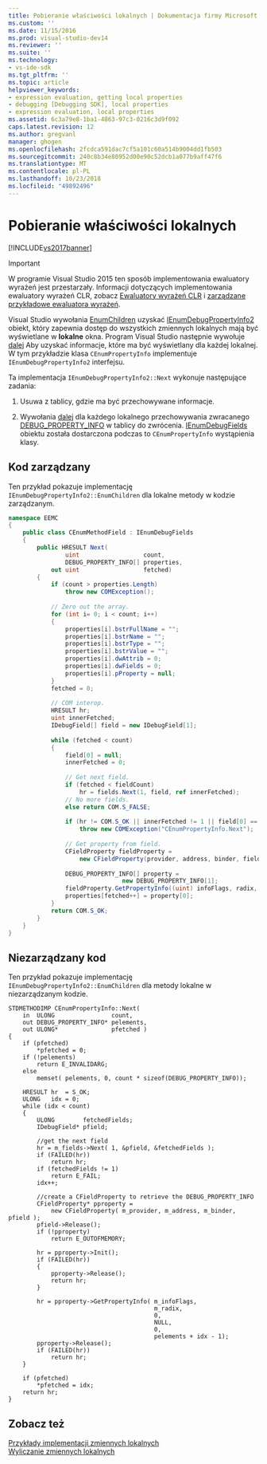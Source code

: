 ```yaml
---
title: Pobieranie właściwości lokalnych | Dokumentacja firmy Microsoft
ms.custom: ''
ms.date: 11/15/2016
ms.prod: visual-studio-dev14
ms.reviewer: ''
ms.suite: ''
ms.technology:
- vs-ide-sdk
ms.tgt_pltfrm: ''
ms.topic: article
helpviewer_keywords:
- expression evaluation, getting local properties
- debugging [Debugging SDK], local properties
- expression evaluation, local properties
ms.assetid: 6c3a79e8-1ba1-4863-97c3-0216c3d9f092
caps.latest.revision: 12
ms.author: gregvanl
manager: ghogen
ms.openlocfilehash: 2fcdca591dac7cf5a101c60a514b9004dd1fb503
ms.sourcegitcommit: 240c8b34e80952d00e90c52dcb1a077b9aff47f6
ms.translationtype: MT
ms.contentlocale: pl-PL
ms.lasthandoff: 10/23/2018
ms.locfileid: "49892496"
---
```

# <a name="getting-local-properties"></a>Pobieranie właściwości lokalnych
[!INCLUDE[vs2017banner](../../includes/vs2017banner.md)]

> [!IMPORTANT]
>  W programie Visual Studio 2015 ten sposób implementowania ewaluatory wyrażeń jest przestarzały. Informacji dotyczących implementowania ewaluatory wyrażeń CLR, zobacz [Ewaluatory wyrażeń CLR](https://github.com/Microsoft/ConcordExtensibilitySamples/wiki/CLR-Expression-Evaluators) i [zarządzane przykładowe ewaluatora wyrażeń](https://github.com/Microsoft/ConcordExtensibilitySamples/wiki/Managed-Expression-Evaluator-Sample).  
  
 Visual Studio wywołania [EnumChildren](../../extensibility/debugger/reference/idebugproperty2-enumchildren.md) uzyskać [IEnumDebugPropertyInfo2](../../extensibility/debugger/reference/ienumdebugpropertyinfo2.md) obiekt, który zapewnia dostęp do wszystkich zmiennych lokalnych mają być wyświetlane w **lokalne** okna. Program Visual Studio następnie wywołuje [dalej](../../extensibility/debugger/reference/ienumdebugpropertyinfo2-next.md) Aby uzyskać informacje, które ma być wyświetlany dla każdej lokalnej. W tym przykładzie klasa `CEnumPropertyInfo` implementuje `IEnumDebugPropertyInfo2` interfejsu.  
  
 Ta implementacja `IEnumDebugPropertyInfo2::Next` wykonuje następujące zadania:  
  
1.  Usuwa z tablicy, gdzie ma być przechowywane informacje.  
  
2.  Wywołania [dalej](../../extensibility/debugger/reference/ienumdebugfields-next.md) dla każdego lokalnego przechowywania zwracanego [DEBUG_PROPERTY_INFO](../../extensibility/debugger/reference/debug-property-info.md) w tablicy do zwrócenia. [IEnumDebugFields](../../extensibility/debugger/reference/ienumdebugfields.md) obiektu została dostarczona podczas to `CEnumPropertyInfo` wystąpienia klasy.  
  
## <a name="managed-code"></a>Kod zarządzany  
 Ten przykład pokazuje implementację `IEnumDebugPropertyInfo2::EnumChildren` dla lokalne metody w kodzie zarządzanym.  
  
```csharp  
namespace EEMC  
{  
    public class CEnumMethodField : IEnumDebugFields  
    {  
        public HRESULT Next(  
                uint                  count,  
                DEBUG_PROPERTY_INFO[] properties,  
            out uint                  fetched)  
        {  
            if (count > properties.Length)  
                throw new COMException();  
  
            // Zero out the array.  
            for (int i= 0; i < count; i++)  
            {  
                properties[i].bstrFullName = "";  
                properties[i].bstrName = "";  
                properties[i].bstrType = "";  
                properties[i].bstrValue = "";  
                properties[i].dwAttrib = 0;  
                properties[i].dwFields = 0;  
                properties[i].pProperty = null;  
            }  
            fetched = 0;  
  
            // COM interop.  
            HRESULT hr;  
            uint innerFetched;  
            IDebugField[] field = new IDebugField[1];  
  
            while (fetched < count)  
            {  
                field[0] = null;  
                innerFetched = 0;  
  
                // Get next field.  
                if (fetched < fieldCount)  
                    hr = fields.Next(1, field, ref innerFetched);  
                // No more fields.  
                else return COM.S_FALSE;  
  
                if (hr != COM.S_OK || innerFetched != 1 || field[0] == null)  
                    throw new COMException("CEnumPropertyInfo.Next");  
  
                // Get property from field.  
                CFieldProperty fieldProperty =   
                    new CFieldProperty(provider, address, binder, field[0]);  
  
                DEBUG_PROPERTY_INFO[] property =  
                                new DEBUG_PROPERTY_INFO[1];  
                fieldProperty.GetPropertyInfo((uint) infoFlags, radix, 0, null, 0, property);  
                properties[fetched++] = property[0];  
            }  
            return COM.S_OK;  
        }  
    }  
}  
```  
  
## <a name="unmanaged-code"></a>Niezarządzany kod  
 Ten przykład pokazuje implementację `IEnumDebugPropertyInfo2::EnumChildren` dla metody lokalne w niezarządzanym kodzie.  
  
```cpp#  
STDMETHODIMP CEnumPropertyInfo::Next(  
    in  ULONG                count,  
    out DEBUG_PROPERTY_INFO* pelements,   
    out ULONG*               pfetched )  
{  
    if (pfetched)  
        *pfetched = 0;  
    if (!pelements)  
        return E_INVALIDARG;  
    else  
        memset( pelements, 0, count * sizeof(DEBUG_PROPERTY_INFO));  
  
    HRESULT hr  = S_OK;  
    ULONG   idx = 0;  
    while (idx < count)  
    {  
        ULONG        fetchedFields;  
        IDebugField* pfield;  
  
        //get the next field  
        hr = m_fields->Next( 1, &pfield, &fetchedFields );  
        if (FAILED(hr))  
            return hr;  
        if (fetchedFields != 1)  
            return E_FAIL;  
        idx++;  
  
        //create a CFieldProperty to retrieve the DEBUG_PROPERTY_INFO  
        CFieldProperty* pproperty =  
            new CFieldProperty( m_provider, m_address, m_binder, pfield );  
        pfield->Release();  
        if (!pproperty)  
            return E_OUTOFMEMORY;  
  
        hr = pproperty->Init();  
        if (FAILED(hr))  
        {  
            pproperty->Release();  
            return hr;  
        }  
  
        hr = pproperty->GetPropertyInfo( m_infoFlags,  
                                         m_radix,  
                                         0,  
                                         NULL,  
                                         0,  
                                         pelements + idx - 1);  
        pproperty->Release();  
        if (FAILED(hr))  
            return hr;  
    }  
  
    if (pfetched)  
        *pfetched = idx;  
    return hr;  
}  
```  
  
## <a name="see-also"></a>Zobacz też  
 [Przykłady implementacji zmiennych lokalnych](../../extensibility/debugger/sample-implementation-of-locals.md)   
 [Wyliczanie zmiennych lokalnych](../../extensibility/debugger/enumerating-locals.md)

